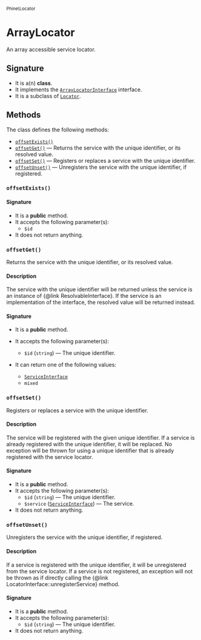 <small>Phine\Locator</small>

ArrayLocator
============

An array accessible service locator.

Signature
---------

- It is a(n) **class**.
- It implements the [`ArrayLocatorInterface`](../../Phine/Locator/ArrayLocatorInterface.md) interface.
- It is a subclass of [`Locator`](../../Phine/Locator/Locator.md).

Methods
-------

The class defines the following methods:

- [`offsetExists()`](#offsetExists)
- [`offsetGet()`](#offsetGet) &mdash; Returns the service with the unique identifier, or its resolved value.
- [`offsetSet()`](#offsetSet) &mdash; Registers or replaces a service with the unique identifier.
- [`offsetUnset()`](#offsetUnset) &mdash; Unregisters the service with the unique identifier, if registered.

### `offsetExists()` <a name="offsetExists"></a>

#### Signature

- It is a **public** method.
- It accepts the following parameter(s):
    - `$id`
- It does not return anything.

### `offsetGet()` <a name="offsetGet"></a>

Returns the service with the unique identifier, or its resolved value.

#### Description

The service with the unique identifier will be returned unless the
service is an instance of {@link ResolvableInterface}. If the service
is an implementation of the interface, the resolved value will be
returned instead.

#### Signature

- It is a **public** method.
- It accepts the following parameter(s):
    - `$id` (`string`) &mdash; The unique identifier.
- It can return one of the following values:

    - [`ServiceInterface`](http://php.net/class.Phine\Locator\ServiceInterface)
    - `mixed`
### `offsetSet()` <a name="offsetSet"></a>

Registers or replaces a service with the unique identifier.

#### Description

The service will be registered with the given unique identifier. If
a service is already registered with the unique identifier, it will
be replaced. No exception will be thrown for using a unique identifier
that is already registered with the service locator.

#### Signature

- It is a **public** method.
- It accepts the following parameter(s):
    - `$id` (`string`) &mdash; The unique identifier.
    - `$service` ([`ServiceInterface`](http://php.net/class.Phine\Locator\ServiceInterface)) &mdash; The service.
- It does not return anything.

### `offsetUnset()` <a name="offsetUnset"></a>

Unregisters the service with the unique identifier, if registered.

#### Description

If a service is registered with the unique identifier, it will be
unregistered from the service locator. If a service is not registered,
an exception will not be thrown as if directly calling the
{@link LocatorInterface::unregisterService} method.

#### Signature

- It is a **public** method.
- It accepts the following parameter(s):
    - `$id` (`string`) &mdash; The unique identifier.
- It does not return anything.

